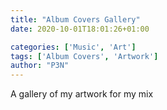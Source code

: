 ```yaml
---
title: "Album Covers Gallery"
date: 2020-10-01T18:01:26+01:00

categories: ['Music', 'Art']
tags: ['Album Covers', 'Artwork']
author: "P3N"
---
```

A gallery of my artwork for my mix